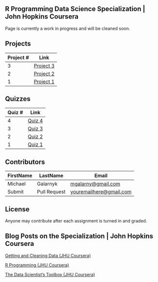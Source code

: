 ## R Programming Data Science Specialization | John Hopkins Coursera
Page is currently a work in progress and will be cleaned soon. 

## Projects 
Project # | Link 
--- | --- 
3 |  [Project 3](https://github.com/mGalarnyk/datasciencecoursera/blob/master/2_R_Programming/projects/project3.md)
2 |  [Project 2](https://github.com/mGalarnyk/datasciencecoursera/blob/master/2_R_Programming/projects/project2.md)
1 |  [Project 1](https://github.com/mGalarnyk/datasciencecoursera/blob/master/2_R_Programming/projects/project1.md)

## Quizzes
Quiz # | Link 
--- | --- 
4 | [Quiz 4](https://github.com/mGalarnyk/datasciencecoursera/blob/master/2_R_Programming/quizzes/quiz4.md)
3 | [Quiz 3](https://github.com/mGalarnyk/datasciencecoursera/blob/master/2_R_Programming/quizzes/quiz3.md)
2 | [Quiz 2](https://github.com/mGalarnyk/datasciencecoursera/blob/master/2_R_Programming/quizzes/quiz2.md)
1 | [Quiz 1](https://github.com/mGalarnyk/datasciencecoursera/blob/master/2_R_Programming/quizzes/quiz1.md)

## Contributors
FirstName | LastName | Email
--- | --- | ---
Michael |  Galarnyk |  <mgalarny@gmail.com>
Submit |  Pull Request | <youremailhere@gmail.com>

## License
Anyone may contribute after each assignment is turned in and graded. 

## Blog Posts on the Specialization | John Hopkins Coursera
[Getting and Cleaning Data (JHU Coursera)](https://medium.com/@GalarnykMichael/getting-and-cleaning-data-jhu-coursera-course-3-c3635747858b#.y93kqfa0u "Review + data.table")

[R Programming (JHU Coursera)](https://medium.com/@GalarnykMichael/in-progress-review-course-2-r-programming-jhu-coursera-ad27086d8438#.bzzr29fvo "Review + data.table")

[The Data Scientist’s Toolbox (JHU Coursera)](https://medium.com/@GalarnykMichael/review-course-1-the-data-scientists-toolbox-jhu-coursera-4d7459458821#.5jpg133ln "Review + Going over Parts of Quiz")
